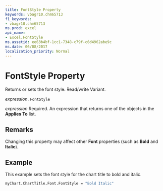 ```yaml
---
title: FontStyle Property
keywords: vbagr10.chm65713
f1_keywords:
- vbagr10.chm65713
ms.prod: excel
api_name:
- Excel.FontStyle
ms.assetid: ee63b4bf-1cc1-7348-c79f-c6d4962abe9c
ms.date: 06/08/2017
localization_priority: Normal
---
```



# FontStyle Property

Returns or sets the font style. Read/write Variant.

_expression_. `FontStyle`

 _expression_ Required. An expression that returns one of the objects in the **Applies To** list.


## Remarks

Changing this property may affect other  **Font** properties (such as **Bold** and **Italic**).


## Example

This example sets the font style for the chart title to bold and italic.


```vb
myChart.ChartTitle.Font.FontStyle = "Bold Italic"
```


